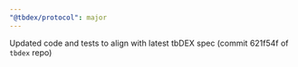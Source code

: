 ```yaml
---
"@tbdex/protocol": major
---
```


Updated code and tests to align with latest tbDEX spec (commit 621f54f of `tbdex` repo)
